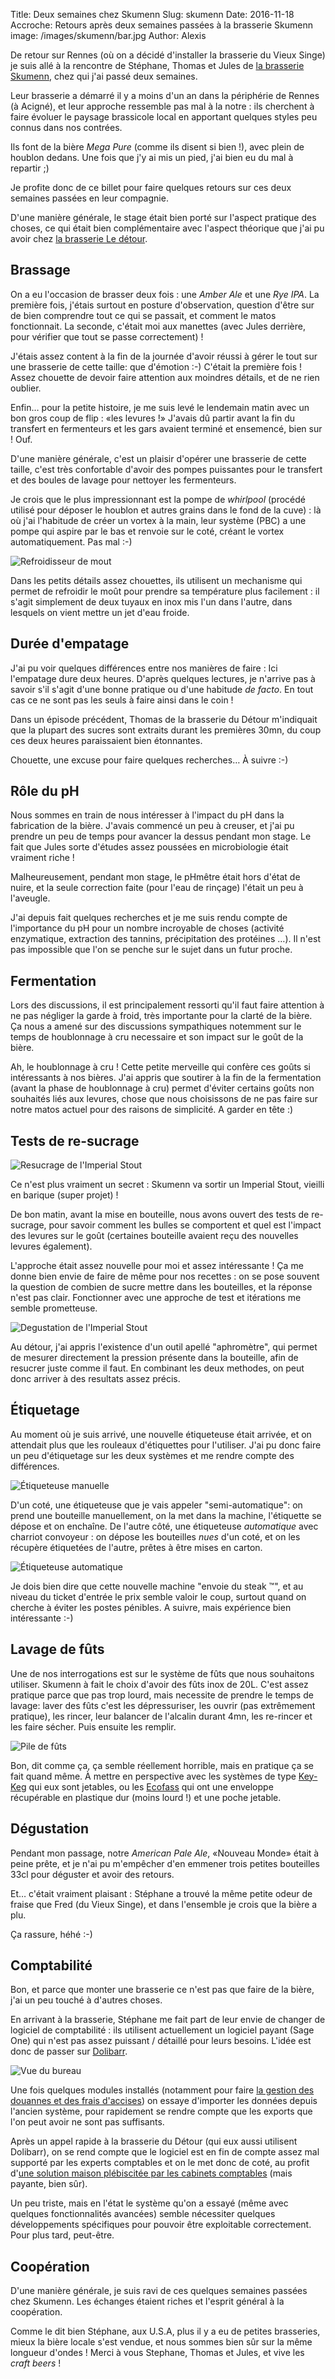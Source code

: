 Title: Deux semaines chez Skumenn
Slug: skumenn
Date: 2016-11-18
Accroche: Retours après deux semaines passées à la brasserie Skumenn
image: /images/skumenn/bar.jpg
Author: Alexis

De retour sur Rennes (où on a décidé d'installer la brasserie du Vieux Singe) je suis allé à la rencontre de Stéphane, Thomas et Jules de [la brasserie Skumenn](http://www.skumenn.com), chez qui j'ai passé deux semaines.

Leur brasserie a démarré il y a moins d'un an dans la périphérie de Rennes (à Acigné), et leur approche ressemble pas mal à la notre : ils cherchent à faire évoluer le paysage brassicole local en apportant quelques styles peu connus dans nos contrées.

Ils font de la bière *Mega Pure* (comme ils disent si bien !), avec plein de houblon dedans. Une fois que j'y ai mis un pied, j'ai bien eu du mal à repartir ;)

Je profite donc de ce billet pour faire quelques retours sur ces deux semaines passées en leur compagnie.

D'une manière générale, le stage était bien porté sur l'aspect pratique des choses, ce qui était bien complémentaire avec l'aspect théorique que j'ai pu avoir chez [la brasserie Le détour](http://ledetour.beer).

## Brassage

On a eu l'occasion de brasser deux fois : une *Amber Ale* et une *Rye IPA*. La première fois, j'étais surtout en posture d'observation, question d'être sur de bien comprendre tout ce qui se passait, et comment le matos fonctionnait. La seconde, c'était moi aux manettes (avec Jules derrière, pour vérifier que tout se passe correctement) !

J'étais assez content à la fin de la journée d'avoir réussi à gérer le tout sur une brasserie de cette taille: que d'émotion :-) C'était la première fois ! Assez chouette de devoir faire attention aux moindres détails, et de ne rien oublier.

Enfin… pour la petite histoire, je me suis levé le lendemain matin avec un bon gros coup de flip : «les levures !» J'avais dû partir avant la fin du transfert en fermenteurs et les gars avaient terminé et ensemencé, bien sur ! Ouf.

D'une manière générale, c'est un plaisir d'opérer une brasserie de cette taille, c'est très confortable d'avoir des pompes puissantes pour le transfert et des boules de lavage pour nettoyer les fermenteurs.

Je crois que le plus impressionnant est la pompe de *whirlpool* (procédé utilisé pour déposer le houblon et autres grains dans le fond de la cuve) : là où j'ai l'habitude de créer un vortex à la main, leur système (PBC) a une pompe qui aspire par le bas et renvoie sur le coté, créant le vortex automatiquement. Pas mal :-)

![Refroidisseur de mout](/images/skumenn/refroidisseur-mout.jpg)

Dans les petits détails assez chouettes, ils utilisent un mechanisme qui permet de refroidir le moût pour prendre sa température plus facilement : il s'agit simplement de deux tuyaux en inox mis l'un dans l'autre, dans lesquels on vient mettre un jet d'eau froide.

## Durée d'empatage

J'ai pu voir quelques différences entre nos manières de faire : Ici l'empatage dure deux heures. D'après quelques lectures, je n'arrive pas à savoir s'il s'agit d'une bonne pratique ou d'une habitude *de facto*. En tout cas ce ne sont pas les seuls à faire ainsi dans le coin !

Dans un épisode précédent, Thomas de la brasserie du Détour m'indiquait que la plupart des sucres sont extraits durant les premières 30mn, du coup ces deux heures paraissaient bien étonnantes.

Chouette, une excuse pour faire quelques recherches… À suivre :-)

## Rôle du pH

Nous sommes en train de nous intéresser à l'impact du pH dans la fabrication de la bière. J'avais commencé un peu à creuser, et j'ai pu prendre un peu de temps pour avancer la dessus pendant mon stage. Le fait que Jules sorte d'études assez poussées en microbiologie était vraiment riche !

Malheureusement, pendant mon stage, le pHmêtre était hors d'état de nuire, et la seule correction faite (pour l'eau de rinçage) l'était un peu à l'aveugle.

J'ai depuis fait quelques recherches et je me suis rendu compte de l'importance du pH pour un nombre incroyable de choses (activité enzymatique, extraction des tannins, précipitation des protéines …). Il n'est pas impossible que l'on se penche sur le sujet dans un futur proche.

## Fermentation

Lors des discussions, il est principalement ressorti qu'il faut faire attention à ne pas négliger la garde à froid, très importante pour la clarté de la bière. Ça nous a amené sur des discussions sympathiques notemment sur le temps de houblonnage à cru necessaire et son impact sur le goût de la bière.

Ah, le houblonnage à cru ! Cette petite merveille qui confère ces goûts si intéressants à nos bières. J'ai appris que soutirer à la fin de la fermentation (avant la phase de houblonnage à cru) permet d'éviter certains goûts non souhaités liés aux levures, chose que nous choisissons de ne pas faire sur notre matos actuel pour des raisons de simplicité. A garder en tête :)

## Tests de re-sucrage

![Resucrage de l'Imperial Stout](/images/skumenn/resucrage.jpg)

Ce n'est plus vraiment un secret : Skumenn va sortir un Imperial Stout, vieilli en barique (super projet) !

De bon matin, avant la mise en bouteille, nous avons ouvert des tests de re-sucrage, pour savoir comment les bulles se comportent et quel est l'impact des levures sur le goût (certaines bouteille avaient reçu des nouvelles levures également).

L'approche était assez nouvelle pour moi et assez intéressante ! Ça me donne bien envie de faire de même pour nos recettes : on se pose souvent la question de combien de sucre mettre dans les bouteilles, et la réponse n'est pas clair. Fonctionner avec une approche de test et itérations me semble prometteuse.

![Degustation de l'Imperial Stout](/images/skumenn/degustation.jpg)

Au détour, j'ai appris l'existence d'un outil apellé "aphromètre", qui permet de mesurer directement la pression présente dans la bouteille, afin de resucrer juste comme il faut. En combinant les deux methodes, on peut donc arriver à des resultats assez précis.

## Étiquetage

Au moment où je suis arrivé, une nouvelle étiqueteuse était arrivée, et on attendait plus que les rouleaux d'étiquettes pour l'utiliser. J'ai pu donc faire un peu d'étiquetage sur les deux systèmes et me rendre compte des différences.

![Étiqueteuse manuelle](/images/skumenn/etiqueteuse-manuelle.jpg)

D'un coté, une étiqueteuse que je vais appeler "semi-automatique": on prend une bouteille manuellement, on la met dans la machine, l'étiquette se dépose et on enchaîne. De l'autre côté, une étiqueteuse *automatique* avec charriot convoyeur : on dépose les bouteilles *nues* d'un coté, et on les récupère étiquetées de l'autre, prêtes à être mises en carton.

![Étiqueteuse automatique](/images/skumenn/etiqueteuse-automatique.jpg)

Je dois bien dire que cette nouvelle machine "envoie du steak ™", et au niveau du ticket d'entrée le prix semble valoir le coup, surtout quand on cherche à éviter les postes pénibles. A suivre, mais expérience bien intéressante :-)

## Lavage de fûts

Une de nos interrogations est sur le système de fûts que nous souhaitons utiliser. Skumenn à fait le choix d'avoir des fûts inox de 20L. C'est assez pratique parce que pas trop lourd, mais necessite de prendre le temps de lavage: laver des fûts c'est les dépressuriser, les ouvrir (pas extrêmement pratique), les rincer, leur balancer de l'alcalin durant 4mn, les re-rincer et les faire sécher. Puis ensuite les remplir.

![Pile de fûts](/images/skumenn/futs.jpg)

Bon, dit comme ça, ça semble réellement horrible, mais en pratique ça se fait quand même. À mettre en perspective avec les systèmes de type [Key-Keg](https://www.keykeg.com/) qui eux sont jetables, ou les
[Ecofass](http://www.ecofass.com/) qui ont une enveloppe récupérable en plastique dur (moins lourd !) et une poche jetable.

## Dégustation

Pendant mon passage, notre *American Pale Ale*, «Nouveau Monde» était à peine prête, et je n'ai pu m'empêcher d'en emmener trois petites bouteilles 33cl pour déguster et avoir des retours.

Et… c'était vraiment plaisant : Stéphane a trouvé la même petite odeur de fraise que Fred (du Vieux Singe), et dans l'ensemble je crois que la bière a plu.

Ça rassure, héhé :-)

## Comptabilité

Bon, et parce que monter une brasserie ce n'est pas que faire de la bière, j'ai un peu touché à d'autres choses.

En arrivant à la brasserie, Stéphane me fait part de leur envie de changer de logiciel de comptabilité : ils utilisent actuellement un logiciel payant (Sage One) qui n'est pas assez puissant / détaillé pour leurs besoins. L'idée est donc de passer sur [Dolibarr](www.dolibarr.fr/).

![Vue du bureau](/images/skumenn/compta.jpg)

Une fois quelques modules installés (notamment pour faire [la gestion des douannes et des frais
d'accises](http://www.elsassbrau.com/brasserie_souffel/pluxml/index.php?static3/accises)) on essaye d'importer les données depuis l'ancien système, pour rapidement se rendre compte que les exports que l'on peut avoir ne sont pas suffisants.

Après un appel rapide à la brasserie du Détour (qui eux aussi utilisent Dolibarr), on se rend compte que le logiciel est en fin de compte assez mal supporté par les experts comptables et on le met donc de coté, au profit d'[une solution maison plébiscitée par les cabinets comptables](http://www.cegidstore.com/entrepreneurs-tpe/logiciels/quadracompta-duo.html) (mais payante, bien sûr).

Un peu triste, mais en l'état le système qu'on a essayé (même avec quelques fonctionnalités avancées) semble nécessiter quelques développements spécifiques pour pouvoir être exploitable correctement. Pour plus tard, peut-être.

## Coopération

D'une manière générale, je suis ravi de ces quelques semaines passées chez Skumenn. Les échanges étaient riches et l'esprit général à la coopération.

Comme le dit bien Stéphane, aux U.S.A, plus il y a eu de petites brasseries, mieux la bière locale s'est vendue, et nous sommes bien sûr sur la même longueur d'ondes ! Merci à vous Stephane, Thomas et Jules, et vive les *craft beers* !
